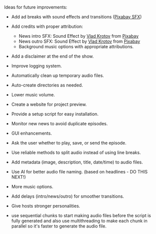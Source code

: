 Ideas for future improvements:

- Add ad breaks with sound effects and transitions ([Pixabay SFX](https://pixabay.com/sound-effects/news-broadcast-logo-154234/))
- Add credits with proper attribution:
  - News intro SFX: Sound Effect by [Vlad Krotov](https://pixabay.com/users/moodmode-33139253/) from [Pixabay](https://pixabay.com/)
  - News outro SFX: Sound Effect by [Vlad Krotov](https://pixabay.com/users/moodmode-33139253/) from [Pixabay](https://pixabay.com/)
  - Background music options with appropriate attributions.
  
- Add a disclaimer at the end of the show.
- Improve logging system.
- Automatically clean up temporary audio files.
- Auto-create directories as needed.
- Lower music volume.
- Create a website for project preview.
- Provide a setup script for easy installation.
- Monitor new news to avoid duplicate episodes.
- GUI enhancements.
- Ask the user whether to play, save, or send the episode.
- Use reliable methods to split audio instead of using line breaks.
- Add metadata (image, description, title, date/time) to audio files.
- Use AI for better audio file naming. (based on headlines - DO THIS NEXT!)
- More music options.
- Add delays (intro/news/outro) for smoother transitions.
- Give hosts stronger personalities.
- use sequential chunks to start making audio files before the script is fully generated and also use multithreading to make each chunk in parallel so it's faster to generate the audio file.